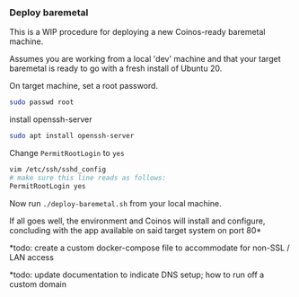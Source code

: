 ### Deploy baremetal

This is a WIP procedure for deploying a new Coinos-ready baremetal machine. 

Assumes you are working from a local 'dev' machine and that your target baremetal is ready to go with a fresh install of Ubuntu 20.

On target machine, set a root password. 

```bash
sudo passwd root
```

install openssh-server
```bash
sudo apt install openssh-server
```
Change `PermitRootLogin` to `yes`
```bash
vim /etc/ssh/sshd_config
# make sure this line reads as follows: 
PermitRootLogin yes
```

Now run `./deploy-baremetal.sh` from your local machine.

If all goes well, the environment and Coinos will install and configure, concluding with the app available on said target system on port 80*

*todo: create a custom docker-compose file to accommodate for non-SSL / LAN access

*todo: update documentation to indicate DNS setup; how to run off a custom domain